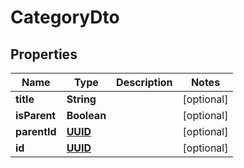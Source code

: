 # CategoryDto

## Properties
Name | Type | Description | Notes
------------ | ------------- | ------------- | -------------
**title** | **String** |  |  [optional]
**isParent** | **Boolean** |  |  [optional]
**parentId** | [**UUID**](UUID.md) |  |  [optional]
**id** | [**UUID**](UUID.md) |  |  [optional]
